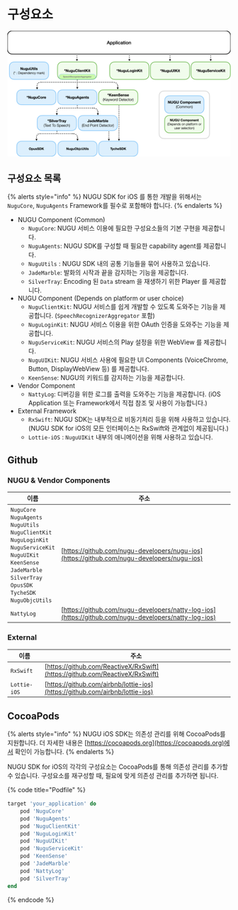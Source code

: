 # 구성요소

![](/assets/images/component-01.jpeg)

## 구성요소 목록

{% alerts style="info" %}
NUGU SDK for iOS 를 통한 개발을 위해서는 `NuguCore`, `NuguAgents` Framework를 필수로 포함해야 합니다.
{% endalerts %}

* NUGU Component (Common)
  * `NuguCore`: NUGU 서비스 이용에 필요한 구성요소들의 기본 구현을 제공합니다.
  * `NuguAgents`: NUGU SDK를 구성할 때 필요한 capability agent를 제공합니다.
  * `NuguUtils` : NUGU SDK 내의 공통 기능들을 묶어 사용하고 있습니다.
  * `JadeMarble`: 발화의 시작과 끝을 감지하는 기능을 제공합니다.
  * `SilverTray`: Encoding 된 `Data` stream 을 재생하기 위한 Player 를 제공합니다.
* NUGU Component (Depends on platform or user choice)
  * `NuguClientKit`: NUGU 서비스를 쉽게 개발할 수 있도록 도와주는 기능을 제공합니다. (`SpeechRecognizerAggregator` 포함)
  * `NuguLoginKit`: NUGU 서비스 이용을 위한 OAuth 인증을 도와주는 기능을 제공합니다.
  * `NuguServiceKit`: NUGU 서비스의 Play 설정을 위한 WebView 를 제공합니다.
  * `NuguUIKit`: NUGU 서비스 사용에 필요한 UI Components (VoiceChrome, Button, DisplayWebView 등) 를 제공합니다.
  * `KeenSense`: NUGU의 키워드를 감지하는 기능을 제공합니다.
* Vendor Component
  * `NattyLog`: 디버깅을 위한 로그를 출력을 도와주는 기능을 제공합니다. (iOS Application 또는 Framework에서 직접 참조 및 사용이 가능합니다.)
* External Framework
  * `RxSwift`: NUGU SDK는 내부적으로 비동기처리 등을 위해 사용하고 있습니다. (NUGU SDK for iOS의 모든 인터페이스는 RxSwift와 관계없이 제공됩니다.)
  * `Lottie-iOS` : `NuguUIKit` 내부의 애니메이션을 위해 사용하고 있습니다.

## Github

### NUGU & Vendor Components

| 이름                                                                                                                                                                                                                              | 주소                                                                                                    |
|---------------------------------------------------------------------------------------------------------------------------------------------------------------------------------------------------------------------------------|-------------------------------------------------------------------------------------------------------|
| `NuguCore`<br/>`NuguAgents`<br/>`NuguUtils`<br/>`NuguClientKit`<br/>`NuguLoginKit`<br/>`NuguServiceKit`<br/>`NuguUIKit`<br/>`KeenSense`<br/>`JadeMarble`<br/>`SilverTray`<br/>`OpusSDK`<br/>`TycheSDK`<br/>`NuguObjcUtils`      | [https://github.com/nugu-developers/nugu-ios](https://github.com/nugu-developers/nugu-ios)            |
| `NattyLog`                                                                                                                                                                                                                      | [https://github.com/nugu-developers/natty-log-ios](https://github.com/nugu-developers/natty-log-ios)  |

### External

| 이름            | 주소                                                                            |
|---------------|-------------------------------------------------------------------------------|
| `RxSwift`     | [https://github.com/ReactiveX/RxSwift](https://github.com/ReactiveX/RxSwift)  |
| `Lottie-iOS`  | [https://github.com/airbnb/lottie-ios](https://github.com/airbnb/lottie-ios)  |

## CocoaPods

{% alerts style="info" %}
NUGU iOS SDK는 의존성 관리를 위해 CocoaPods를 지원합니다.
더 자세한 내용은 [https://cocoapods.org](https://cocoapods.org)에서 확인이 가능합니다.
{% endalerts %}

NUGU SDK for iOS의 각각의 구성요소는 CocoaPods를 통해 의존성 관리를 추가할 수 있습니다. 구성요소를 재구성할 때, 필요에 맞게 의존성 관리를 추가하면 됩니다.

{% code title="Podfile" %}
```ruby
target 'your_application' do
    pod 'NuguCore'
    pod 'NuguAgents'
    pod 'NuguClientKit'
    pod 'NuguLoginKit'
    pod 'NuguUIKit'
    pod 'NuguServiceKit'
    pod 'KeenSense'
    pod 'JadeMarble'
    pod 'NattyLog'
    pod 'SilverTray'
end
```
{% endcode %}
